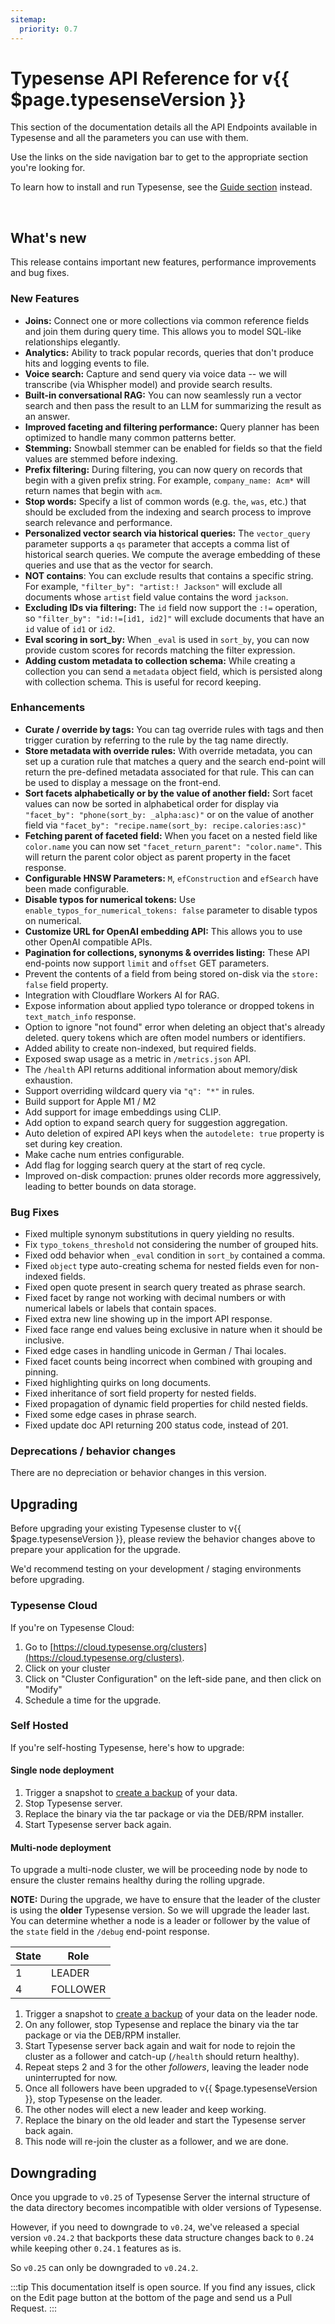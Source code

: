 ```yaml
---
sitemap:
  priority: 0.7
---
```


# Typesense API Reference for v{{ $page.typesenseVersion }}

This section of the documentation details all the API Endpoints available in Typesense and all the parameters you can use with them.

Use the links on the side navigation bar to get to the appropriate section you're looking for.

To learn how to install and run Typesense, see the [Guide section](/guide/README.md) instead.

<br/>

## What's new

This release contains important new features, performance improvements and bug fixes.

### New Features

- **Joins:** Connect one or more collections via common reference fields and join them during query time. This 
  allows you to model SQL-like relationships elegantly.
- **Analytics:** Ability to track popular records, queries that don't produce hits and logging events to file.
- **Voice search:** Capture and send query via voice data -- we will transcribe (via Whispher model) and provide search results. 
- **Built-in conversational RAG:** You can now seamlessly run a vector search and then pass the result to an LLM 
  for summarizing the result as an answer.
- **Improved faceting and filtering performance:** Query planner has been optimized to handle many common patterns better.
- **Stemming:** Snowball stemmer can be enabled for fields so that the field values are stemmed before indexing.
- **Prefix filtering:** During filtering, you can now query on records that begin with a given prefix string. For example, 
  `company_name: Acm*` will return names that begin with `acm`.
- **Stop words:**  Specify a list of common words (e.g. `the`, `was`, etc.) that should be excluded from the 
  indexing and search process to improve search relevance and performance.
- **Personalized vector search via historical queries:** The `vector_query` parameter supports a `qs` parameter that accepts a 
  comma list of historical search queries. We compute the average embedding of these queries and use that as the vector for search.
- **NOT contains**: You can exclude results that contains a specific string. For example, `"filter_by": "artist:! Jackson"`
  will exclude all documents whose `artist` field value contains the word `jackson`.
- **Excluding IDs via filtering:** The `id` field now support the `:!=` operation, so `"filter_by": "id:!=[id1, id2]"` 
  will exclude documents that have an `id` value of `id1` or `id2`.
- **Eval scoring in sort_by:** When `_eval` is used in `sort_by`, you can now provide custom scores for records matching
  the filter expression.
- **Adding custom metadata to collection schema:** While creating a collection you can send a `metadata` object field, 
  which is persisted along with collection schema. This is useful for record keeping.

### Enhancements

- **Curate / override by tags:** You can tag override rules with tags and then trigger curation by referring to the rule 
  by the tag name directly.
- **Store metadata with override rules:** With override metadata, you can set up a curation rule that matches a query 
  and the search end-point will return the pre-defined metadata associated for that rule. This can can be used to display a 
  message on the front-end.
- **Sort facets alphabetically or by the value of another field:** Sort facet values can now be sorted in 
  alphabetical order for display via `"facet_by": "phone(sort_by: _alpha:asc)"` or on the value of another field
  via `"facet_by": "recipe.name(sort_by: recipe.calories:asc)"`
- **Fetching parent of faceted field:** When you facet on a nested field like `color.name` you can now set 
  `"facet_return_parent": "color.name"`. This will return the parent color object as parent property in the facet response.
- **Configurable HNSW Parameters:** `M`, `efConstruction` and `efSearch` have been made configurable.
- **Disable typos for numerical tokens:** Use `enable_typos_for_numerical_tokens: false` parameter to disable typos on numerical.
- **Customize URL for OpenAI embedding API:** This allows you to use other OpenAI compatible APIs.
- **Pagination for collections, synonyms & overrides listing:** These API end-points now support `limit` and `offset` GET parameters.
- Prevent the contents of a field from being stored on-disk via the `store: false` field property.
- Integration with Cloudflare Workers AI for RAG.
- Expose information about applied typo tolerance or dropped tokens in `text_match_info` response.
- Option to ignore "not found" error when deleting an object that's already deleted.
  query tokens which are often model numbers or identifiers.
- Added ability to create non-indexed, but required fields.
- Exposed swap usage as a metric in `/metrics.json` API.
- The `/health` API returns additional information about memory/disk exhaustion.
- Support overriding wildcard query via `"q": "*"` in rules.
- Build support for Apple M1 / M2
- Add support for image embeddings using CLIP.
- Add option to expand search query for suggestion aggregation.
- Auto deletion of expired API keys when the `autodelete: true` property is set during key creation.
- Make cache num entries configurable.
- Add flag for logging search query at the start of req cycle.
- Improved on-disk compaction: prunes older records more aggressively, leading to better bounds on data storage.

### Bug Fixes

- Fixed multiple synonym substitutions in query yielding no results.
- Fix `typo_tokens_threshold` not considering the number of grouped hits.
- Fixed odd behavior when `_eval` condition in `sort_by` contained a comma.
- Fixed `object` type auto-creating schema for nested fields even for non-indexed fields.
- Fixed open quote present in search query treated as phrase search.
- Fixed facet by range not working with decimal numbers or with numerical labels or labels that contain spaces.
- Fixed extra new line showing up in the import API response.
- Fixed face range end values being exclusive in nature when it should be inclusive.
- Fixed edge cases in handling unicode in German / Thai locales.
- Fixed facet counts being incorrect when combined with grouping and pinning.
- Fixed highlighting quirks on long documents.
- Fixed inheritance of sort field property for nested fields.
- Fixed propagation of dynamic field properties for child nested fields.
- Fixed some edge cases in phrase search.
- Fixed update doc API returning 200 status code, instead of 201.

### Deprecations / behavior changes

There are no depreciation or behavior changes in this version.

## Upgrading

Before upgrading your existing Typesense cluster to v{{ $page.typesenseVersion }}, please review the behavior
changes above to prepare your application for the upgrade.

We'd recommend testing on your development / staging environments before upgrading. 

### Typesense Cloud

If you're on Typesense Cloud:

1. Go to [https://cloud.typesense.org/clusters](https://cloud.typesense.org/clusters).
2. Click on your cluster
3. Click on "Cluster Configuration" on the left-side pane, and then click on "Modify"
4. Schedule a time for the upgrade.

### Self Hosted

If you're self-hosting Typesense, here's how to upgrade:

#### Single node deployment

1. Trigger a snapshot to [create a backup](cluster-operations.md#create-snapshot-for-backups) of your data.
2. Stop Typesense server.
3. Replace the binary via the tar package or via the DEB/RPM installer. 
4. Start Typesense server back again.

#### Multi-node deployment

To upgrade a multi-node cluster, we will be proceeding node by node to ensure the cluster remains healthy during the rolling upgrade.

**NOTE:** During the upgrade, we have to ensure that the leader of the cluster is using the **older** Typesense version. 
So we will upgrade the leader last. You can determine whether a node is a leader or follower by the value of the `state` 
field in the `/debug` end-point response.

| State | Role     |
|-------|----------|
| 1     | LEADER   |
| 4     | FOLLOWER |

1. Trigger a snapshot to [create a backup](cluster-operations.md#create-snapshot-for-backups) of your data 
   on the leader node.
2. On any follower, stop Typesense and replace the binary via the tar package or via the DEB/RPM installer.
3. Start Typesense server back again and wait for node to rejoin the cluster as a follower and catch-up (`/health` should return healthy). 
4. Repeat steps 2 and 3 for the other _followers_, leaving the leader node uninterrupted for now.
5. Once all followers have been upgraded to v{{ $page.typesenseVersion }}, stop Typesense on the leader.
6. The other nodes will elect a new leader and keep working. 
7. Replace the binary on the old leader and start the Typesense server back again. 
8. This node will re-join the cluster as a follower, and we are done.


## Downgrading

Once you upgrade to `v0.25` of Typesense Server the internal structure of the data directory becomes incompatible with older versions of Typesense. 

However, if you need to downgrade to `v0.24`, we've released a special version `v0.24.2` that backports these data structure changes back to `0.24` while keeping other `0.24.1` features as is.

So `v0.25` can only be downgraded to `v0.24.2`. 

:::tip
This documentation itself is open source. If you find any issues, click on the Edit page button at the bottom of the page and send us a Pull Request.
:::

<RedirectOldLinks />
